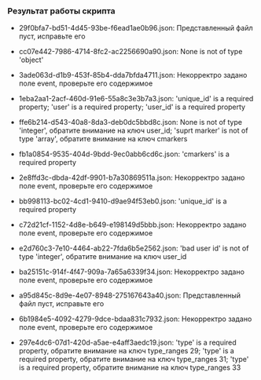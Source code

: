### Результат работы скрипта 

* 29f0bfa7-bd51-4d45-93be-f6ead1ae0b96.json: Представленный файл пуст, исправьте его

* cc07e442-7986-4714-8fc2-ac2256690a90.json: None is not of type 'object'

* 3ade063d-d1b9-453f-85b4-dda7bfda4711.json: Некорректро задано поле event, проверьте его содержимое

* 1eba2aa1-2acf-460d-91e6-55a8c3e3b7a3.json: 'unique_id' is a required property; 'user' is a required property; 'user_id' is a required property

* ffe6b214-d543-40a8-8da3-deb0dc5bbd8c.json: None is not of type 'integer', обратите внимание на ключ user_id; 'suprt marker' is not of type 'array', обратите внимание на ключ cmarkers

* fb1a0854-9535-404d-9bdd-9ec0abb6cd6c.json: 'cmarkers' is a required property

* 2e8ffd3c-dbda-42df-9901-b7a30869511a.json: Некорректро задано поле event, проверьте его содержимое

* bb998113-bc02-4cd1-9410-d9ae94f53eb0.json: 'unique_id' is a required property

* c72d21cf-1152-4d8e-b649-e198149d5bbb.json: Некорректро задано поле event, проверьте его содержимое

* e2d760c3-7e10-4464-ab22-7fda6b5e2562.json: 'bad user id' is not of type 'integer', обратите внимание на ключ user_id

* ba25151c-914f-4f47-909a-7a65a6339f34.json: Некорректро задано поле event, проверьте его содержимое

* a95d845c-8d9e-4e07-8948-275167643a40.json: Представленный файл пуст, исправьте его

* 6b1984e5-4092-4279-9dce-bdaa831c7932.json: Некорректро задано поле event, проверьте его содержимое

* 297e4dc6-07d1-420d-a5ae-e4aff3aedc19.json: 'type' is a required property, обратите внимание на ключ type_ranges 29; 'type' is a required property, обратите внимание на ключ type_ranges 31; 'type' is a required property, обратите внимание на ключ type_ranges 33
